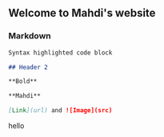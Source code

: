 ## Welcome to Mahdi's website

### Markdown

```markdown
Syntax highlighted code block

## Header 2

**Bold**

**Mahdi**

[Link](url) and ![Image](src)
```

hello
